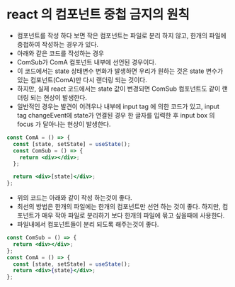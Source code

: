 # react 의 컴포넌트 중첩 금지의 원칙

- 컴포넌트를 작성 하다 보면 작은 컴포넌트는 파일로 분리 하지 않고, 한개의 파일에 중첩하여 작성하는 경우가 있다.
- 아래와 같은 코드를 작성하는 경우
- ComSub가 ComA 컴포넌트 내부에 선언된 경우이다.
- 이 코드에서는 state 상태변수 변화가 발생하면 우리가 원하는 것은 state 변수가 있는 컴포넌트(ComA)만 다시 랜더링 되는 것이다.
- 하지만, 실제 react 코드에서는 state 값이 변경되면 ComSub 컴포넌트도 같이 랜더링 되는 현상이 발생한다.
- 일반적인 경우는 발견이 어려우나 내부에 input tag 에 의한 코드가 있고, input tag changeEvent에 state가 연결된 경우
  한 글자를 입력한 후 input box 의 focus 가 달아나는 현상이 발생한다.

```jsx
const ComA = () => {
  const [state, setState] = useState();
  const ComSub = () => {
    return <div></div>;
  };

  return <div>[state]</div>;
};
```

- 위의 코드는 아래와 같이 작성 하는것이 좋다.
- 최선의 방법은 한개의 파일에는 한개의 컴포넌트만 선언 하는 것이 좋다.
  하지만, 컴포넌트가 매우 작아 파일로 분리하기 보다 한개의 파일에 묶고 싶을때에 사용한다.
- 파일내에서 컴포넌트들이 분리 되도록 해주는것이 좋다.

```jsx
const ComSub = () => {
  return <div></div>;
};
const ComA = () => {
  const [state, setState] = useState();
  return <div>{state}</div>;
};
```
